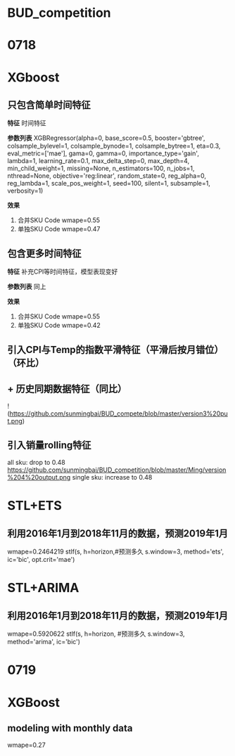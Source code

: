 # **BUD_competition**

# **0718**

# XGboost

## 只包含简单时间特征

**特征**
时间特征

**参数列表**
XGBRegressor(alpha=0, base_score=0.5, booster='gbtree', colsample_bylevel=1,
             colsample_bynode=1, colsample_bytree=1, eta=0.3,
             eval_metric=['mae'], gama=0, gamma=0, importance_type='gain',
             lambda=1, learning_rate=0.1, max_delta_step=0, max_depth=4,
             min_child_weight=1, missing=None, n_estimators=100, n_jobs=1,
             nthread=None, objective='reg:linear', random_state=0, reg_alpha=0,
             reg_lambda=1, scale_pos_weight=1, seed=100, silent=1, subsample=1,
             verbosity=1)

**效果**
1. 合并SKU Code wmape=0.55
2. 单独SKU Code wmape=0.47

## 包含更多时间特征

**特征**
补充CPI等时间特征，模型表现变好

**参数列表**
同上

**效果**
1. 合并SKU Code wmape=0.55
2. 单独SKU Code wmape=0.42

## 引入CPI与Temp的指数平滑特征（平滑后按月错位）（环比）

## + 历史同期数据特征（同比）
!(https://github.com/sunmingbai/BUD_compete/blob/master/version3%20put.png)

## 引入销量rolling特征
all sku: drop to 0.48
https://github.com/sunmingbai/BUD_competition/blob/master/Ming/version%204%20output.png
single sku: increase to  0.48


# STL+ETS

## 利用2016年1月到2018年11月的数据，预测2019年1月

wmape=0.2464219
stlf(s, 
     h=horizon,#预测多久 
     s.window=3, 
     method='ets',
     ic='bic', 
     opt.crit='mae')
     
# STL+ARIMA
## 利用2016年1月到2018年11月的数据，预测2019年1月
wmape=0.5920622
stlf(s, 
     h=horizon, #预测多久
     s.window=3, 
     method='arima',
     ic='bic')
     
# **0719**

# XGBoost

## modeling with monthly data
wmape=0.27
